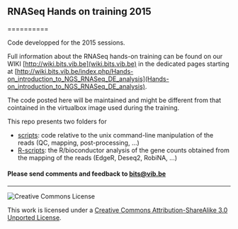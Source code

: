 ## RNASeq Hands on training 2015
==========

Code developped for the 2015 sessions.

Full information about the RNASeq hands-on training can be found on our WIKI [http://wiki.bits.vib.be](wiki.bits.vib.be) in the dedicated pages starting at [http://wiki.bits.vib.be/index.php/Hands-on_introduction_to_NGS_RNASeq_DE_analysis](Hands-on_introduction_to_NGS_RNASeq_DE_analysis).

The code posted here will be maintained and might be different from that cointained in the virtualbox image used during the training.

This repo presents two folders for 

* [scripts](scripts): code relative to the unix command-line manipulation of the reads (QC, mapping, post-processing, ...)
* [R-scripts](R-scripts):  the R/bioconductor analysis of the gene counts obtained from the mapping of the reads (EdgeR, Deseq2, RobiNA, ...)

<h4>Please send comments and feedback to <a href="mailto:bits@vib.be">bits@vib.be</a></h4>

------------

![Creative Commons License](http://i.creativecommons.org/l/by-sa/3.0/88x31.png?raw=true)

This work is licensed under a [Creative Commons Attribution-ShareAlike 3.0 Unported License](http://creativecommons.org/licenses/by-sa/3.0/).
